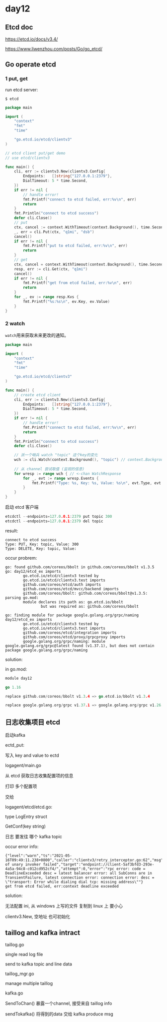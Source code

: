 # day12



## Etcd doc

https://etcd.io/docs/v3.4/

https://www.liwenzhou.com/posts/Go/go_etcd/

## Go operate etcd



### 1 put, get

run etcd server:

```shell
$ etcd
```



```go
package main

import (
	"context"
	"fmt"
	"time"

	"go.etcd.io/etcd/clientv3"
)

// etcd client put/get demo
// use etcd/clientv3

func main() {
	cli, err := clientv3.New(clientv3.Config{
		Endpoints:   []string{"127.0.0.1:2379"},
		DialTimeout: 5 * time.Second,
	})
	if err != nil {
		// handle error!
		fmt.Printf("connect to etcd failed, err:%v\n", err)
		return
	}
    fmt.Println("connect to etcd success")
	defer cli.Close()
	// put
	ctx, cancel := context.WithTimeout(context.Background(), time.Second)
	_, err = cli.Put(ctx, "q1mi", "dsb")
	cancel()
	if err != nil {
		fmt.Printf("put to etcd failed, err:%v\n", err)
		return
	}
	// get
	ctx, cancel = context.WithTimeout(context.Background(), time.Second)
	resp, err := cli.Get(ctx, "q1mi")
	cancel()
	if err != nil {
		fmt.Printf("get from etcd failed, err:%v\n", err)
		return
	}
	for _, ev := range resp.Kvs {
		fmt.Printf("%s:%s\n", ev.Key, ev.Value)
	}
}
```



### 2 watch

`watch`用来获取未来更改的通知。	



```go
package main

import (
	"context"
	"fmt"
	"time"

	"go.etcd.io/etcd/clientv3"
)

func main() {
	// create etcd client
	cli, err := clientv3.New(clientv3.Config{
		Endpoints:   []string{"127.0.0.1:2379"},
		DialTimeout: 5 * time.Second,
	})
	if err != nil {
		// handle error!
		fmt.Printf("connect to etcd failed, err:%v\n", err)
		return
	}
	fmt.Println("connect to etcd success")
	defer cli.Close()

    // 派一个哨兵 watch "topic" 这个key的变化
	wch := cli.Watch(context.Background(), "topic")	// context.Background() 可以一直for wch
	
    // 从 channel 尝试取值 (监视的信息)
	for wresp := range wch { // <-chan WatchResponse
		for _, evt := range wresp.Events {
			fmt.Printf("Type: %s, Key: %s, Value: %s\n", evt.Type, evt.Kv.Key, evt.Kv.Value)
		}
	}
}
```



启动 etcd 客户端

```go
etcdctl --endpoints=127.0.0.1:2379 put topic 300
etcdctl --endpoints=127.0.0.1:2379 del topic
```



result:

```shell
connect to etcd success
Type: PUT, Key: topic, Value: 300
Type: DELETE, Key: topic, Value:
```





occur probrem:

```shell
go: found github.com/coreos/bbolt in github.com/coreos/bbolt v1.3.5
go: day12/etcd_ex imports
        go.etcd.io/etcd/clientv3 tested by
        go.etcd.io/etcd/clientv3.test imports
        github.com/coreos/etcd/auth imports
        github.com/coreos/etcd/mvcc/backend imports
        github.com/coreos/bbolt: github.com/coreos/bbolt@v1.3.5: parsing go.mod:
        module declares its path as: go.etcd.io/bbolt
                but was required as: github.com/coreos/bbolt
```



```shell
go: finding module for package google.golang.org/grpc/naming
day12/etcd_ex imports
        go.etcd.io/etcd/clientv3 tested by
        go.etcd.io/etcd/clientv3.test imports
        github.com/coreos/etcd/integration imports
        github.com/coreos/etcd/proxy/grpcproxy imports
        google.golang.org/grpc/naming: module google.golang.org/grpc@latest found (v1.37.1), but does not contain package google.golang.org/grpc/naming
```



solution:

in  go.mod:

```go
module day12

go 1.16

replace github.com/coreos/bbolt v1.3.4 => go.etcd.io/bbolt v1.3.4

replace google.golang.org/grpc v1.37.1 => google.golang.org/grpc v1.26.0
```





## 日志收集项目 etcd



启动kafka

ectd_put:

写入 key and value to ectd



logagent/main.go

从 etcd 获取日志收集配置项的信息

打印 多个配置项

 交给

logagent/etcd/etcd.go:

type LogEntry struct 

GetConf(key string)





日志 要发往 哪个 kafka topic





occur error info:

```shell
{"level":"warn","ts":"2021-05-16T09:49:11.238+0800","caller":"clientv3/retry_interceptor.go:62","msg":"retrying of unary invoker failed","target":"endpoint://client-5af3bfd3-293e-4a5a-94c8-c012cd952cf4/","attempt":0,"error":"rpc error: code = DeadlineExceeded desc = latest balancer error: all SubConns are in TransientFailure, latest connection error: connection error: desc = \"transport: Error while dialing dial tcp: missing address\""}
get from etcd failed, err:context deadline exceeded
```



solution:

无法配置 ini, 从 windows 上写的文件 复制到 linux 上 要小心

clientv3.New, 空地址 也可初始化





## taillog and kafka intract

taillog.go

single read log file

send to kafka topic and line data



taillog_mgr.go

manage multiple taillog



kafka.go

SendToChan() 暴露一个channel, 接受来自 taillog info

sendTokafka()  将得到的data 交给 kafka produce msg





## 